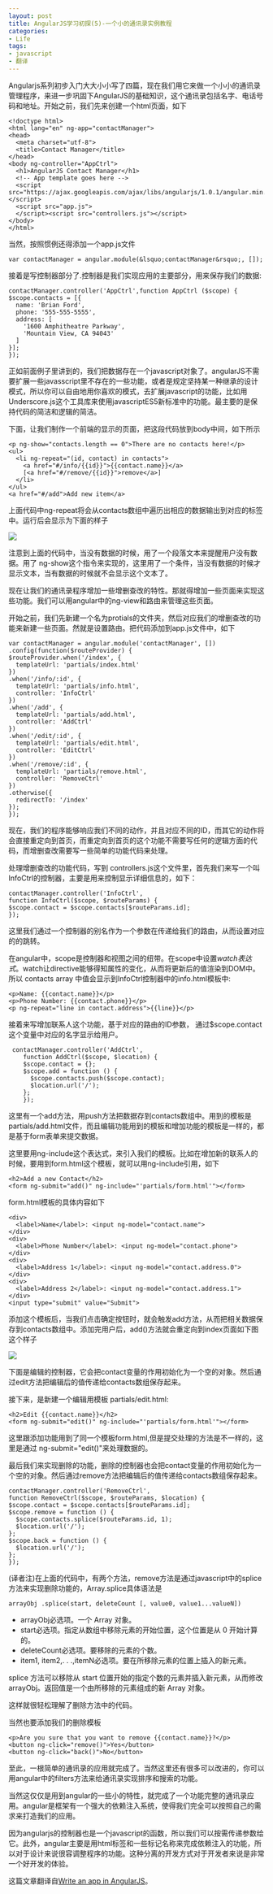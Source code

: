 ```yaml
---
layout: post
title: AngularJS学习初探(5)-一个小的通讯录实例教程
categories:
- Life
tags:
- javascript
- 翻译
---
```


Angularjs系列初步入门大大小小写了四篇，现在我们用它来做一个小小的通讯录管理程序，来进一步巩固下AngularJS的基础知识，这个通讯录包括名字、电话号码和地址。开始之前，我们先来创建一个html页面，如下

    <!doctype html>
	<html lang="en" ng-app="contactManager">
	<head>
	  <meta charset="utf-8">
	  <title>Contact Manager</title>
	</head>
	<body ng-controller="AppCtrl">
	  <h1>AngularJS Contact Manager</h1>
	  <!-- App template goes here -->
	  <script src="https://ajax.googleapis.com/ajax/libs/angularjs/1.0.1/angular.min.js"></script>
	  <script src="app.js">
	  </script><script src="controllers.js"></script>
	</body>
	</html>

当然，按照惯例还得添加一个app.js文件

    var contactManager = angular.module(&lsquo;contactManager&rsquo;, []);

接着是写控制器部分了.控制器是我们实现应用的主要部分，用来保存我们的数据:

    contactManager.controller('AppCtrl',function AppCtrl ($scope) {
    $scope.contacts = [{
      name: 'Brian Ford',
      phone: '555-555-5555',
      address: [
        '1600 Amphitheatre Parkway',
        'Mountain View, CA 94043'
      ]
    }];
  	});

正如前面例子里讲到的，我们把数据存在一个javascript对象了。angularJS不需要扩展一些javasscript里不存在的一些功能，或者是规定坚持某一种继承的设计模式，所以你可以自由地用你喜欢的模式，去扩展javascript的功能，比如用Underscore.js这个工具库来使用javascriptES5新标准中的功能。最主要的是保持代码的简洁和逻辑的简洁。

下面，让我们制作一个前端的显示的页面，把这段代码放到body中间，如下所示

    <p ng-show="contacts.length == 0">There are no contacts here!</p>
	<ul>
	  <li ng-repeat="(id, contact) in contacts">
	    <a href="#/info/{{id}}">{{contact.name}}</a>
	    [<a href="#/remove/{{id}}">remove</a>]
	  </li>
	</ul>
	<a href="#/add">Add new item</a>

上面代码中ng-repeat将会从contacts数组中遍历出相应的数据输出到对应的标签中。运行后会显示为下面的样子

![](http://pic.yupoo.com/reicky_v/D7OubHJa/ZtCn1.jpg)

注意到上面的代码中，当没有数据的时候，用了一个段落文本来提醒用户没有数据。用了 ng-show这个指令来实现的，这里用了一个条件，当没有数据的时候才显示文本，当有数据的时候就不会显示这个文本了。

现在让我们的通讯录程序增加一些增删查改的特性。那就得增加一些页面来实现这些功能。我们可以用angular中的ng-view和路由来管理这些页面。

开始之前，我们先新建一个名为protials的文件夹，然后对应我们的增删查改的功能来新建一些页面。然就是设置路由。把代码添加到app.js文件中，如下

    var contactManager = angular.module('contactManager', [])
  	.config(function($routeProvider) {
    $routeProvider.when('/index', {
      templateUrl: 'partials/index.html'
    })
    .when('/info/:id', {
      templateUrl: 'partials/info.html',
      controller: 'InfoCtrl'
    })
    .when('/add', {
      templateUrl: 'partials/add.html',
      controller: 'AddCtrl'
    })
    .when('/edit/:id', {
      templateUrl: 'partials/edit.html',
      controller: 'EditCtrl'
    })
    .when('/remove/:id', {
      templateUrl: 'partials/remove.html',
      controller: 'RemoveCtrl'
    })
    .otherwise({
      redirectTo: '/index'
    });
  	});

现在，我们的程序能够响应我们不同的动作，并且对应不同的ID，而其它的动作将会直接重定向到首页，而重定向到首页的这个功能不需要写任何的逻辑方面的代码，而增删查改需要写一些简单的功能代码来处理。

处理增删查改的功能代码，写到 controllers.js这个文件里，首先我们来写一个叫InfoCtrl的控制器，主要是用来控制显示详细信息的，如下：

    contactManager.controller('InfoCtrl',
  	function InfoCtrl($scope, $routeParams) {
    $scope.contact = $scope.contacts[$routeParams.id];
  	});

这里我们通过一个控制器的别名作为一个参数在传递给我们的路由，从而设置对应的的跳转。

在angular中，scope是控制器和视图之间的纽带。在scope中设置$watch表达式。$watch让directive能够得知属性的变化，从而将更新后的值渲染到DOM中。所以 contacts array 中值会显示到InfoCtrl控制器中的info.html模板中:

    <p>Name: {{contact.name}}</p>
	<p>Phone Number: {{contact.phone}}</p>
	<p ng-repeat="line in contact.address">{{line}}</p>

接着来写增加联系人这个功能，基于对应的路由的ID参数， 通过$scope.contact这个变量中对应的名字显示给用户。

     contactManager.controller('AddCtrl',
	  	function AddCtrl($scope, $location) {
	    $scope.contact = {};
	    $scope.add = function () {
	      $scope.contacts.push($scope.contact);
	      $location.url('/');
	    };
	  	}); 

这里有一个add方法，用push方法把数据存到contacts数组中。用到的模板是partials/add.html文件，而且编辑功能用到的模板和增加功能的模板是一样的，都是基于form表单来提交数据。

这里要用ng-include这个表达式，来引入我们的模板。比如在增加新的联系人的时候，要用到form.html这个模板，就可以用ng-include引用，如下

    <h2>Add a new Contact</h2>
	<form ng-submit="add()" ng-include="'partials/form.html'"></form>

form.html模板的具体内容如下

    <div>
	  <label>Name</label>: <input ng-model="contact.name">
	</div>
	<div>
	  <label>Phone Number</label>: <input ng-model="contact.phone">
	</div>
	<div>
	  <label>Address 1</label>: <input ng-model="contact.address.0">
	</div>
	<div>
	  <label>Address 2</label>: <input ng-model="contact.address.1">
	</div>
	<input type="submit" value="Submit">

添加这个模板后，当我们点击确定按钮时，就会触发add方法，从而把相关数据保存到contacts数组中。添加完用户后，add()方法就会重定向到index页面如下图这个样子

![](http://pic.yupoo.com/reicky_v/D7P5q6Wo/medium.jpg)

下面是编辑的控制器，它会把contact变量的作用初始化为一个空的对象。然后通过edit方法把编辑后的值传递给contacts数组保存起来。

接下来，是新建一个编辑用模板 partials/edit.html:

    <h2>Edit {{contact.name}}</h2>
	<form ng-submit="edit()" ng-include="'partials/form.html'"></form>

这里跟添加功能用到了同一个模板form.html,但是提交处理的方法是不一样的，这里是通过 ng-submit="edit()"来处理数据的。

最后我们来实现删除的功能，删除的控制器也会把contact变量的作用初始化为一个空的对象。然后通过remove方法把编辑后的值传递给contacts数组保存起来。

    contactManager.controller('RemoveCtrl',
  	function RemoveCtrl($scope, $routeParams, $location) {
    $scope.contact = $scope.contacts[$routeParams.id];
    $scope.remove = function () {
      $scope.contacts.splice($routeParams.id, 1);
      $location.url('/');
    };
    $scope.back = function () {
      $location.url('/');
    };
 	});

(译者注)在上面的代码中，有两个方法，remove方法是通过javascript中的splice方法来实现删除功能的，Array.splice具体语法是

    arrayObj .splice(start, deleteCount [, value0, value1...valueN])

- arrayObj必选项。一个 Array 对象。
- start必选项。指定从数组中移除元素的开始位置，这个位置是从 0 开始计算的。 
- deleteCount必选项。要移除的元素的个数。 
- item1, item2,. . .,itemN必选项。要在所移除元素的位置上插入的新元素。 

splice 方法可以移除从 start 位置开始的指定个数的元素并插入新元素，从而修改 arrayObj。返回值是一个由所移除的元素组成的新 Array 对象。 

这样就很轻松理解了删除方法中的代码。

当然也要添加我们的删除模板

    <p>Are you sure that you want to remove {{contact.name}}?</p>
	<button ng-click="remove()">Yes</button>
	<button ng-click="back()">No</button>

至此，一根简单的通讯录的应用就完成了。当然这里还有很多可以改进的，你可以用angular中的filters方法来给通讯录实现排序和搜索的功能。

当然这仅仅是用到angular的一些小的特性，就完成了一个功能完整的通讯录应用。angular是框架有一个强大的依赖注入系统，使得我们完全可以按照自己的需求来打造我们的应用。

因为angularjs的控制器也是一个javascript的函数，所以我们可以按需传递参数给它。此外，angular主要是用html标签和一些标记名称来完成依赖注入的功能，所以对于设计来说很容调整程序的功能。这种分离的开发方式对于开发者来说是非常一个好开发的体验。

这篇文章翻译自[Write an app in AngularJS](http://www.netmagazine.com/tutorials/write-app-angularjs)。





    